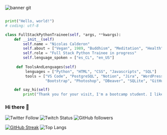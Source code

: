 ![banner git](https://github.com/ncalderonh/ncalderonh/assets/129394494/f4498805-32f9-4a78-bb3e-d5b3d22b62d8)
```python

print("Hello, world!")
# coding: utf-8

class FullStackPythonTrainee(self, *args, **kwargs):
    def __init__(self)
        self.name = "Nicolas Calderon"
        self.about = ["Vegan", 1989, "Buddhism", "Meditation", "Health", "Nature"]
        self.role = "Full Stack Python Trainee in progress" 
        self.lenguage_spoken = ["es_CL", "en_US"]
        
     def ToolsAndLenguages(self)
         lenguages = ["Python", "HTML", "CSS", "Javascripts", "SQL"]
         tools = ["VS Code", "PostgreSQL", "Notion", "Jira", "WordPress", 
                  "Bootstrap", "Photoshop", "DBeaver", "SQLite", "GitHub"]

    def say_hi(self)
        print("Thank you for your visit, I'm a bootcamp student. I like programming")
```

### Hi there 👋
![Twitter Follow](https://img.shields.io/twitter/follow/ncalderonh?style=for-the-badge&logo=twitter&logoColor=FFDE00&labelColor=660300&color=FFDE00)  ![Twitch Status](https://img.shields.io/twitch/status/PlueciToT?style=for-the-badge&logo=twitch&logoColor=FFDE00&labelColor=660300&color=FFDE00)  ![GitHub followers](https://img.shields.io/github/followers/ncalderonh?style=for-the-badge&logo=github&logoColor=FFDE00&labelColor=660300&color=FFDE00)

[![GitHub Streak](https://streak-stats.demolab.com?user=ncalderonh&theme=monokai-metallian&hide_border=true)](https://git.io/streak-stats)  ![Top Langs](https://github-readme-stats.vercel.app/api/top-langs/?username=ncalderonh&layout=compact)

<!--
**PlueciToT/PlueciToT** is a ✨ _special_ ✨ repository because its `README.md` (this file) appears on your GitHub profile.
# Under construction 🚧
Here are some ideas to get you started:

- 🔭 I’m currently working on ...
- 🌱 I’m currently learning ...
- 👯 I’m looking to collaborate on ...
- 🤔 I’m looking for help with ...
- 💬 Ask me about ...
- 📫 How to reach me: ...
- 😄 Pronouns: ...
- ⚡ Fun fact: ...
-->
